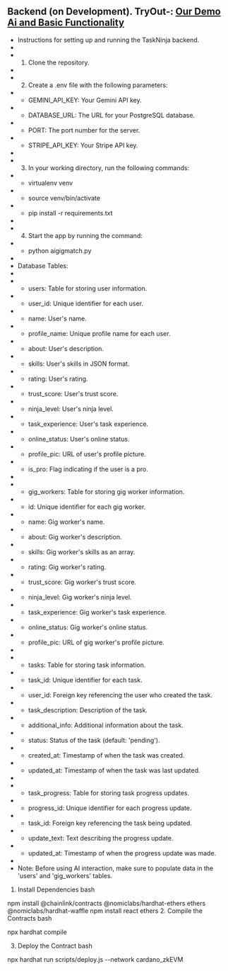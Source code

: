 ## Backend (on Development). TryOut-: [Our Demo Ai and Basic Functionality](https://huggingface.co/spaces/TaskNinja/TaskNinja)

* Instructions for setting up and running the TaskNinja backend.
*
* 1. Clone the repository.
*
* 2. Create a .env file with the following parameters:
*    - GEMINI_API_KEY: Your Gemini API key.
*    - DATABASE_URL: The URL for your PostgreSQL database.
*    - PORT: The port number for the server.
*    - STRIPE_API_KEY: Your Stripe API key.
*
* 3. In your working directory, run the following commands:
*    - virtualenv venv
*    - source venv/bin/activate
*    - pip install -r requirements.txt
*
* 4. Start the app by running the command:
*    - python aigigmatch.py
*
* Database Tables:
*
* - users: Table for storing user information.
*   - user_id: Unique identifier for each user.
*   - name: User's name.
*   - profile_name: Unique profile name for each user.
*   - about: User's description.
*   - skills: User's skills in JSON format.
*   - rating: User's rating.
*   - trust_score: User's trust score.
*   - ninja_level: User's ninja level.
*   - task_experience: User's task experience.
*   - online_status: User's online status.
*   - profile_pic: URL of user's profile picture.
*   - is_pro: Flag indicating if the user is a pro.
*
* - gig_workers: Table for storing gig worker information.
*   - id: Unique identifier for each gig worker.
*   - name: Gig worker's name.
*   - about: Gig worker's description.
*   - skills: Gig worker's skills as an array.
*   - rating: Gig worker's rating.
*   - trust_score: Gig worker's trust score.
*   - ninja_level: Gig worker's ninja level.
*   - task_experience: Gig worker's task experience.
*   - online_status: Gig worker's online status.
*   - profile_pic: URL of gig worker's profile picture.
*
* - tasks: Table for storing task information.
*   - task_id: Unique identifier for each task.
*   - user_id: Foreign key referencing the user who created the task.
*   - task_description: Description of the task.
*   - additional_info: Additional information about the task.
*   - status: Status of the task (default: 'pending').
*   - created_at: Timestamp of when the task was created.
*   - updated_at: Timestamp of when the task was last updated.
*
* - task_progress: Table for storing task progress updates.
*   - progress_id: Unique identifier for each progress update.
*   - task_id: Foreign key referencing the task being updated.
*   - update_text: Text describing the progress update.
*   - updated_at: Timestamp of when the progress update was made.
*
* Note: Before using AI interaction, make sure to populate data in the 'users' and 'gig_workers' tables.

1. Install Dependencies
bash

npm install @chainlink/contracts @nomiclabs/hardhat-ethers ethers @nomiclabs/hardhat-waffle
npm install react ethers
2. Compile the Contracts
bash

npx hardhat compile

3. Deploy the Contract
bash

npx hardhat run scripts/deploy.js --network cardano_zkEVM
